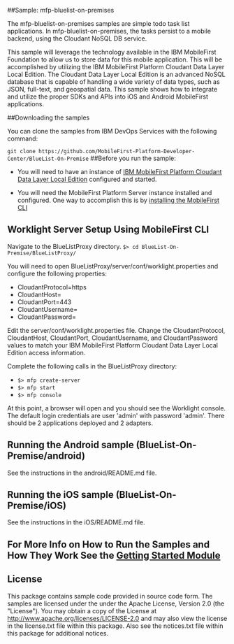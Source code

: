 ##Sample: mfp-bluelist-on-premises

The mfp-bluelist-on-premises samples are simple todo task list applications. In mfp-bluelist-on-premises, the tasks persist to a mobile backend, using the Cloudant NoSQL DB service.

This sample will leverage the technology available in the IBM MobileFirst Foundation to allow us to store data for this mobile application. This will be accomplished by utilizing the IBM MobileFirst Platform Cloudant Data Layer Local Edition. The Cloudant Data Layer Local Edition is an advanced NoSQL database that is capable of handling a wide variety of data types, such as JSON, full-text, and geospatial data. This sample shows how to integrate and utilize the proper SDKs and APIs into iOS and Android MobileFirst applications.

##Downloading the samples

You can clone the samples from IBM DevOps Services with the following command:

`
git clone https://github.com/MobileFirst-Platform-Developer-Center/BlueList-On-Premise
`
##Before you run the sample:

- You will need to have an instance of [IBM MobileFirst Platform Cloudant Data Layer Local Edition](http://www-01.ibm.com/support/knowledgecenter/SSTPQH_1.0.0/com.ibm.cloudant.local.install.doc/topics/clinstall_cloudant_local_overview.html) configured and started.

- You will need the MobileFirst Platform Server instance installed and configured. One way to accomplish this is by [installing the MobileFirst CLI](http://ibm.biz/knowctr#SSHS8R_7.0.0/com.ibm.worklight.installconfig.doc/dev/t_wl_installing_cli.html)

## Worklight Server Setup Using MobileFirst CLI

Navigate to the BlueListProxy directory.
`
$> cd BlueList-On-Premise/BlueListProxy/
`

You will need to open BlueListProxy/server/conf/worklight.properties and configure the following properties:
  - CloudantProtocol=https
  - CloudantHost=<enter cloudant host here>
  - CloudantPort=443
  - CloudantUsername=<enter cloudant user here>
  - CloudantPassword=<enter cloudant password here>

Edit the server/conf/worklight.properties file.  Change the CloudantProtocol, CloudantHost, CloudantPort, CloudantUsername, and CloudantPassword values to match your IBM MobileFirst Platform Cloudant Data Layer Local Edition access information.

Complete the following calls in the BlueListProxy directory:
- `$> mfp create-server`
- `$> mfp start`
- `$> mfp console`

At this point, a browser will open and you should see the Worklight console.  The default login credentials are user 'admin' with password 'admin'.  There should be 2 applications deployed and 2 adapters.

## Running the Android sample (BlueList-On-Premise/android)

See the instructions in the android/README.md file.

## Running the iOS sample (BlueList-On-Premise/iOS)

See the instructions in the iOS/README.md file.

## For More Info on How to Run the Samples and How They Work See the [Getting Started Module](https://developer.ibm.com/mobilefirstplatform/documentation/getting-started-7-1/foundation/data/working-with-cloudant-nosql-db-api/)

## License
This package contains sample code provided in source code form. The samples are licensed under the under the Apache License, Version 2.0 (the "License").  You may obtain a copy of the License at http://www.apache.org/licenses/LICENSE-2.0 and may also view the license in the license.txt file within this package.  Also see the notices.txt file within this package for additional notices.
